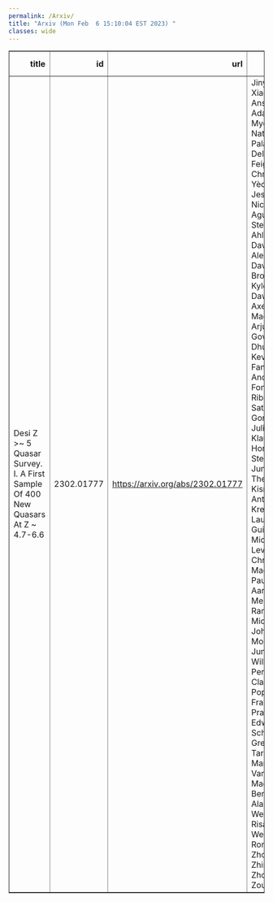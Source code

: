 ```yaml
---
permalink: /Arxiv/
title: "Arxiv (Mon Feb  6 15:10:04 EST 2023) "
classes: wide
---
```

<table border="1" class="dataframe">
  <thead>
    <tr style="text-align: right;">
      <th>title</th>
      <th>id</th>
      <th>url</th>
      <th>authors</th>
      <th>Local Authors</th>
    </tr>
  </thead>
  <tbody>
    <tr>
      <td>Desi Z &gt;~ 5 Quasar Survey. I. A First Sample Of 400 New Quasars At Z ~   4.7-6.6</td>
      <td>2302.01777</td>
      <td><a href="https://arxiv.org/abs/2302.01777" target="_blank">https://arxiv.org/abs/2302.01777</a></td>
      <td>Jinyi Yang, Xiaohui Fan, Ansh Gupta, Adam Myers, Nathalie Palanque-Delabrouille, Feige Wang, Christophe Yèche, Jessica Nicole Aguilar, Steven Ahlen, David Alexander, David Brooks, Kyle Dawson, Axel De La Macorra, Arjun Dey, Govinda Dhungana, Kevin Fanning, Andreu Font-Ribera, Satya Gontcho, Julien Guy, Klaus Honscheid, Stephanie Juneau, Theodore Kisner, Anthony Kremin, Laurent Le Guillou, Michael Levi, Christophe Magneville, Paul Martini, Aaron Meisner, Ramon Miquel, John Moustakas, Jundan Nie, Will Percival, Claire Poppett, Francisco Prada, Edward Schlafly, Gregory Tarlé, Mariana Vargas Magana, Benjamin Alan Weaver, Risa Wechsler, Rongpu Zhou, Zhimin Zhou, Hu Zou</td>
      <td>Kevin Fanning, Klaus Honscheid, Paul Martini</td>
    </tr>
  </tbody>
</table>